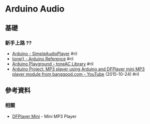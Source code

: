 # Arduino Audio

## 基礎

### 新手上路 ??

  - [Arduino \- SimpleAudioPlayer](https://www.arduino.cc/en/Tutorial/SimpleAudioPlayer) #ril
  - [tone() - Arduino Reference](https://www.arduino.cc/reference/en/language/functions/advanced-io/tone/) #ril
  - [Arduino Playground \- toneAC Library](https://playground.arduino.cc/Code/ToneAC) #ril
  - [Arduino Project: MP3 player using Arduino and DFPlayer mini MP3 player module from banggood\.com \- YouTube](https://www.youtube.com/watch?v=UodfePdNfg8) (2015-10-24) #ril

## 參考資料

### 相關

  - [DFPlayer Mini](dfplayer.md) - Mini MP3 Player
